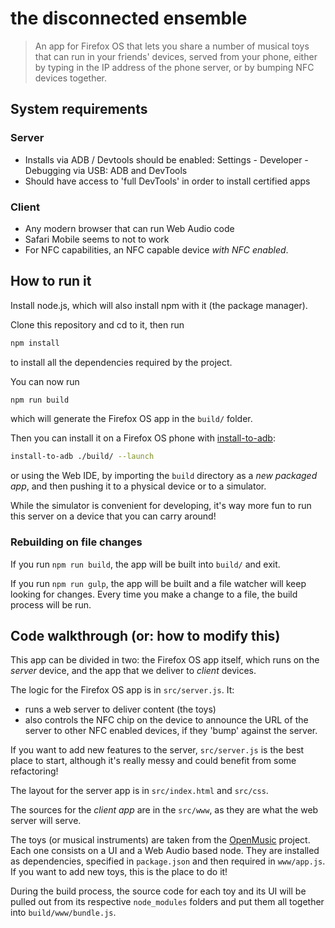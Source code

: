 # the disconnected ensemble

> An app for Firefox OS that lets you share a number of musical toys that can run in your friends' devices, served from your phone, either by typing in the IP address of the phone server, or by bumping NFC devices together.

## System requirements

### Server

* Installs via ADB / Devtools should be enabled: Settings - Developer - Debugging via USB: ADB and DevTools
* Should have access to 'full DevTools' in order to install certified apps

### Client

* Any modern browser that can run Web Audio code
* Safari Mobile seems to not to work
* For NFC capabilities, an NFC capable device *with NFC enabled*.

## How to run it

Install node.js, which will also install npm with it (the package manager).

Clone this repository and cd to it, then run 

```bash
npm install
```

to install all the dependencies required by the project.

You can now run

```bash
npm run build
```

which will generate the Firefox OS app in the `build/` folder.

Then you can install it on a Firefox OS phone with [install-to-adb](https://github.com/sole/install-to-adb):

```bash
install-to-adb ./build/ --launch
```

or using the Web IDE, by importing the `build` directory as a *new packaged app*, and then pushing it to a physical device or to a simulator.

While the simulator is convenient for developing, it's way more fun to run this server on a device that you can carry around!

### Rebuilding on file changes

If you run `npm run build`, the app will be built into `build/` and exit.

If you run `npm run gulp`, the app will be built and a file watcher will keep looking for changes. Every time you make a change to a file, the build process will be run.

## Code walkthrough (or: how to modify this)

This app can be divided in two: the Firefox OS app itself, which runs on the *server* device, and the app that we deliver to *client* devices.

The logic for the Firefox OS app is in `src/server.js`. It:

* runs a web server to deliver content (the toys)
* also controls the NFC chip on the device to announce the URL of the server to other NFC enabled devices, if they 'bump' against the server.

If you want to add new features to the server, `src/server.js` is the best place to start, although it's really messy and could benefit from some refactoring!

The layout for the server app is in `src/index.html` and `src/css`.

The sources for the *client app* are in the `src/www`, as they are what the web server will serve.

The toys (or musical instruments) are taken from the [OpenMusic](https://github.com/openmusic) project. Each one consists on a UI and a Web Audio based node. They are installed as dependencies, specified in `package.json` and then required in `www/app.js`. If you want to add new toys, this is the place to do it!

During the build process, the source code for each toy and its UI will be pulled out from its respective `node_modules` folders and put them all together into `build/www/bundle.js`.
